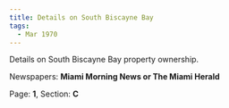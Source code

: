 ```yaml
---  
title: Details on South Biscayne Bay  
tags:  
  - Mar 1970  
---  
```

  
Details on South Biscayne Bay property ownership.  
  
Newspapers: **Miami Morning News or The Miami Herald**  
  
Page: **1**, Section: **C** 

